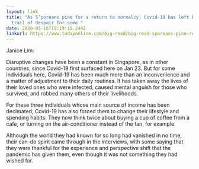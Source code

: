 ```yaml
---
layout: link
title: "As S’poreans pine for a return to normalcy, Covid-19 has left behind a
  trail of despair for some "
date: 2020-05-16T15:19:15.244Z
linkurl: https://www.todayonline.com/big-read/big-read-sporeans-pine-return-normalcy-covid-19-has-left-behind-trail-despair-some?
---
```

Janice Lim:

Disruptive changes have been a constant in Singapore, as in other countries, since Covid-19 first surfaced here on Jan 23. But for some individuals here, Covid-19 has been much more than an inconvenience and a matter of adjustment to their daily routines. It has taken away the lives of their loved ones who were infected, caused mental anguish for those who survived, and robbed many others of their livelihoods.

For these three individuals whose main source of income has been decimated, Covid-19 has also forced them to change their lifestyle and spending habits: They now think twice about buying a cup of coffee from a cafe, or turning on the air-conditioner instead of the fan, for example. 

Although the world they had known for so long had vanished in no time, their can-do spirit came through in the interviews, with some saying that they were thankful for the experience and perspective shift that the pandemic has given them, even though it was not something they had wished for.